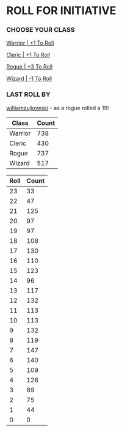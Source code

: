 # ROLL FOR INITIATIVE
### CHOOSE YOUR CLASS

[Warrior | +1 To Roll](https://github.com/benjaminsampica/benjaminsampica/issues/new?title=roll%7Cwarrior&body=Just+click+%27Create%27.)

[Cleric | +1 To Roll](https://github.com/benjaminsampica/benjaminsampica/issues/new?title=roll%7Ccleric&body=Just+click+%27Create%27.)

[Rogue | +3 To Roll](https://github.com/benjaminsampica/benjaminsampica/issues/new?title=roll%7Crogue&body=Just+click+%27Create%27.)

[Wizard | -1 To Roll](https://github.com/benjaminsampica/benjaminsampica/issues/new?title=roll%7Cwizard&body=Just+click+%27Create%27.)
### LAST ROLL BY
[williamzujkowski](https://www.github.com/williamzujkowski) - as a rogue rolled a 19!

|Class|Count|
|-|-|
|Warrior|738|
|Cleric|430|
|Rogue|737|
|Wizard|517|

|Roll|Count|
|-|-|
|23|33
|22|47
|21|125
|20|97
|19|97
|18|108
|17|130
|16|110
|15|123
|14|96
|13|117
|12|132
|11|113
|10|113
|9|132
|8|119
|7|147
|6|140
|5|109
|4|126
|3|89
|2|75
|1|44
|0|0
